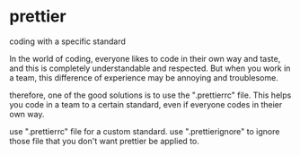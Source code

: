 # prettier
coding with a specific standard

In the world of coding, everyone likes to code in their own way and taste, and this is completely understandable and respected. But when you work in a team, this difference of experience may be annoying and troublesome.

therefore, one of the good solutions is to use the ".prettierrc" file. This helps you code in a team to a certain standard, even if everyone codes in theier own way.

use ".prettierrc" file for a custom standard.
use ".prettierignore" to ignore those file that you don't want prettier be applied to.
